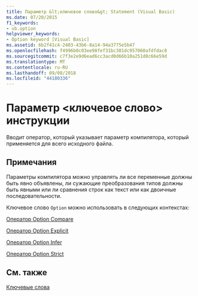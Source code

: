 ```yaml
---
title: Параметр &lt;ключевое слово&gt; Statement (Visual Basic)
ms.date: 07/20/2015
f1_keywords:
- vb.option
helpviewer_keywords:
- Option keyword [Visual Basic]
ms.assetid: 6b2f41c4-2403-43b6-8a14-94a3775e5b47
ms.openlocfilehash: f4996b0c03ee98fef31bc301dc957060afdfdac8
ms.sourcegitcommit: c7f3e2e9d6ead6cc3acd0d66b10a251d0c66e59d
ms.translationtype: MT
ms.contentlocale: ru-RU
ms.lasthandoff: 09/08/2018
ms.locfileid: "44180336"
---
```

# <a name="option-ltkeywordgt-statement"></a>Параметр &lt;ключевое слово&gt; инструкции
Вводит оператор, который указывает параметр компилятора, который применяется для всего исходного файла.  
  
## <a name="remarks"></a>Примечания  
 Параметры компилятора можно управлять ли все переменные должны быть явно объявлены, ли сужающие преобразования типов должны быть явными или ли сравнения строк как текст или как двоичные последовательности.  
  
 Ключевое слово `Option` можно использовать в следующих контекстах:  
  
 [Оператор Option Compare](../../../visual-basic/language-reference/statements/option-compare-statement.md)  
  
 [Оператор Option Explicit](../../../visual-basic/language-reference/statements/option-explicit-statement.md)  
  
 [Оператор Option Infer](../../../visual-basic/language-reference/statements/option-infer-statement.md)  
  
 [Оператор Option Strict](../../../visual-basic/language-reference/statements/option-strict-statement.md)  
  
## <a name="see-also"></a>См. также  
 [Ключевые слова](../../../visual-basic/language-reference/keywords/index.md)
